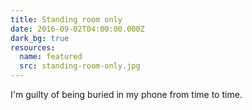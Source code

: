 ```yaml
---
title: Standing room only
date: 2016-09-02T04:00:00.000Z
dark_bg: true
resources:
  name: featured
  src: standing-room-only.jpg
---
```

I'm guilty of being buried in my phone from time to time.